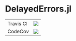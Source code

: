 # DelayedErrors.jl


<table>
    <tbody>
        <tr>
            <td>Travis CI</td>
            <td><a href="https://travis-ci.com/DilumAluthge/DelayedErrors.jl/branches">
            <img
            src="https://travis-ci.com/DilumAluthge/DelayedErrors.jl.svg?branch=master"
            /></a></td>
        </tr>
        <tr>
            <td>CodeCov</td>
            <td>
            <a
            href="https://codecov.io/gh/DilumAluthge/DelayedErrors.jl/branch/master">
            <img
            src="https://codecov.io/gh/DilumAluthge/DelayedErrors.jl/branch/master/graph/badge.svg"
            /></a></td>
        </tr>
    </tbody>
</table>
